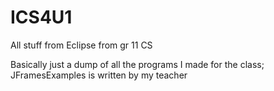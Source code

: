 # ICS4U1
All stuff from Eclipse from gr 11 CS

Basically just a dump of all the programs I made for the class; JFramesExamples is written by my teacher
